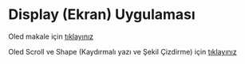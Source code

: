 # Display (Ekran) Uygulaması

Oled makale için [tıklayınız](https://randomnerdtutorials.com/micropython-oled-display-esp32-esp8266/)

Oled Scroll ve Shape (Kaydırmalı yazı ve Şekil Çizdirme) için [tıklayınız](https://randomnerdtutorials.com/micropython-ssd1306-oled-scroll-shapes-esp32-esp8266/)
